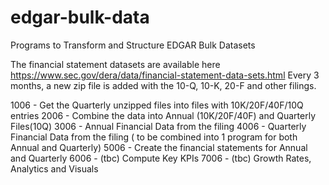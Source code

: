 # edgar-bulk-data
Programs to Transform and Structure EDGAR Bulk Datasets

The financial statement datasets are available here
https://www.sec.gov/dera/data/financial-statement-data-sets.html 
Every 3 months, a new zip file is added with the 10-Q, 10-K, 20-F and other filings.

1006 - Get the Quarterly unzipped files into files with 10K/20F/40F/10Q entries
2006 - Combine the data into Annual (10K/20F/40F) and Quarterly Files(10Q)
3006 - Annual Financial Data from the filing
4006 - Quarterly Financial Data from the filing ( to be combined into 1 program for both Annual and Quarterly)
5006 - Create the financial statements for Annual and Quarterly
6006 - (tbc) Compute Key KPIs
7006 - (tbc) Growth Rates, Analytics and Visuals
